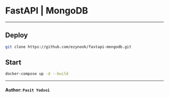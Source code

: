 # FastAPI | MongoDB

---

## Deploy

```bash
git clone https://github.com/ezynook/fastapi-mongodb.git
```
## Start

```bash
docker-compose up -d --build
```
---

#### Author: ```Pasit Yodsoi```
